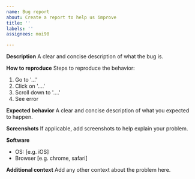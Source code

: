 ```yaml
---
name: Bug report
about: Create a report to help us improve
title: ''
labels: ''
assignees: moi90

---
```


**Description**
A clear and concise description of what the bug is.

**How to reproduce**
Steps to reproduce the behavior:
1. Go to '...'
2. Click on '....'
3. Scroll down to '....'
4. See error

**Expected behavior**
A clear and concise description of what you expected to happen.

**Screenshots**
If applicable, add screenshots to help explain your problem.

**Software**
 - OS: [e.g. iOS]
 - Browser [e.g. chrome, safari]

**Additional context**
Add any other context about the problem here.
